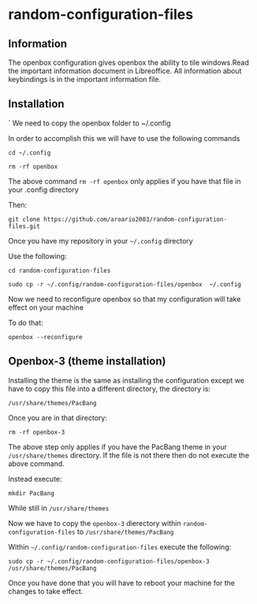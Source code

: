 # random-configuration-files

## Information

The openbox configuration gives openbox the ability to tile windows.Read the important information document in Libreoffice.
All information about keybindings is in the important information file. 

## Installation
`
We need to copy the openbox folder to ~/.config

In order to accomplish this we will have to use the following commands

`cd ~/.config`

`rm -rf openbox`

The above command `rm -rf openbox` only applies if you have that file in your .config directory

Then:

`git clone https://github.com/aroario2003/random-configuration-files.git`

Once you have my repository in your `~/.config` directory

Use the following:

`cd random-configuration-files`

`sudo cp -r ~/.config/random-configuration-files/openbox  ~/.config`

Now we need to reconfigure openbox so that my configuration will take effect on your machine

To do that:

`openbox --reconfigure`

## Openbox-3 (theme installation)

Installing the theme is the same as installing the configuration except we have to copy this file into a different directory, the directory is:

`/usr/share/themes/PacBang`

Once you are in that directory:

`rm -rf openbox-3`

The above step only applies if you have the PacBang theme in your `/usr/share/themes` directory. If the file is not there then do not execute the above command.

Instead execute:

`mkdir PacBang` 

While still in `/usr/share/themes`

Now we have to copy the `openbox-3` dierectory within `random-configuration-files` to `/usr/share/themes/PacBang`

Within `~/.config/random-configuration-files` execute the following:

`sudo cp -r ~/.config/random-configuration-files/openbox-3 /usr/share/themes/PacBang`

Once you have done that you will have to reboot your machine for the changes to take effect.

